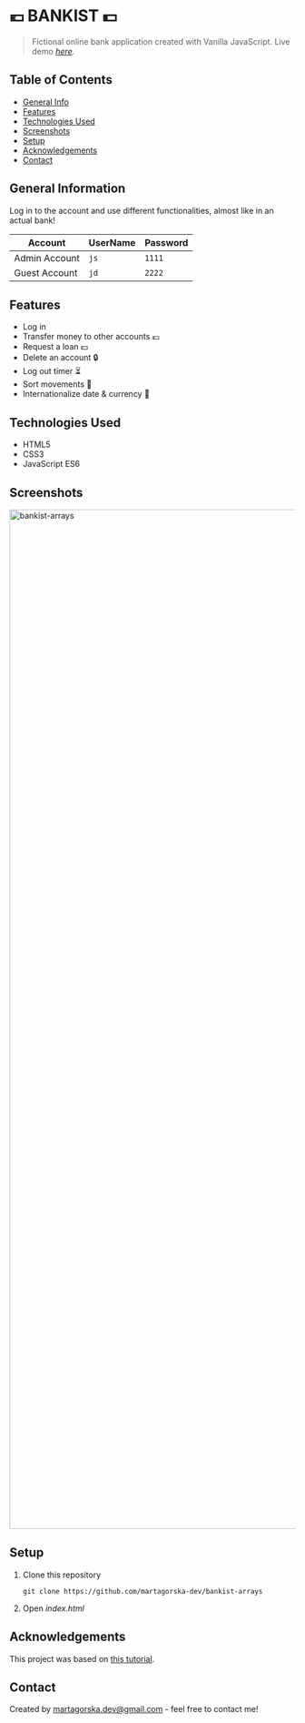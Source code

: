 # 💶 BANKIST 💵 
> Fictional online bank application created with Vanilla JavaScript.
> Live demo [_here_](https://bankist-arrays-martagorska.netlify.app).

## Table of Contents
* [General Info](#general-information)
* [Features](#features)
* [Technologies Used](#technologies-used)
* [Screenshots](#screenshots)
* [Setup](#setup)
* [Acknowledgements](#acknowledgements)
* [Contact](#contact)


## General Information
Log in to the account and use different functionalities, almost like in an actual bank!

| Account       | UserName | Password |
| ------------- | -------- | -------- |
| Admin Account | `js`     | `1111`   |
| Guest Account | `jd`     | `2222`   |


## Features
- Log in
- Transfer money to other accounts 💶
- Request a loan 💵
- Delete an account 🔒
- Log out timer ⏳
- Sort movements 🔁
- Internationalize date & currency 📅 


## Technologies Used
- HTML5
- CSS3
- JavaScript ES6


## Screenshots
<img width="1792" alt="bankist-arrays" src="https://github.com/martagorska-dev/bankist-arrays/assets/130976058/8a888368-0ea2-412b-9b13-ed919fbeba78">


## Setup
1. Clone this repository
   ```
   git clone https://github.com/martagorska-dev/bankist-arrays
   ```
3. Open  *index.html*
   

## Acknowledgements
This project was based on [this tutorial](https://www.udemy.com/course/the-complete-javascript-course/).


## Contact
Created by martagorska.dev@gmail.com - feel free to contact me!
